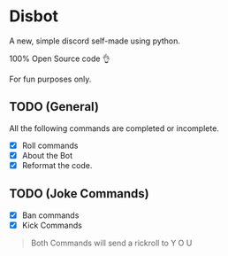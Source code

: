 # Disbot

A new, simple discord self-made using python.

100% Open Source code 👌

For fun purposes only.

## TODO (General)

All the following commands are completed or incomplete.

- [x] Roll commands
- [x] About the Bot
- [X] Reformat the code.

## TODO (Joke Commands)

- [X] Ban commands
- [X] Kick Commands
> Both Commands will send a rickroll to Y O U
